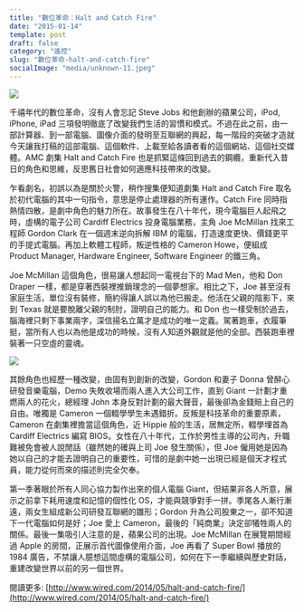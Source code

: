 ```yaml
---
title: "數位革命：Halt and Catch Fire"
date: "2015-01-14"
template: post
draft: false
category: "遙控"
slug: "數位革命-halt-and-catch-fire"
socialImage: "media/unknown-11.jpeg"
---
```


![](/media/unknown-11.jpeg)

千禧年代的數位革命，沒有人會忘記 Steve Jobs 和他創辦的蘋果公司，iPod, iPhone, iPad 三項發明徹底了改變我們生活的習慣和模式。不過在此之前，由一部計算器、到一部電腦、圖像介面的發明至互聯網的興起，每一階段的突破才造就今天讓我打稿的這部電腦、這個軟件、上載至給各讀者看的這個網站、這個社交媒體。AMC 劇集 Halt and Catch Fire 也是抓緊這條回到過去的鋼纜，重新代入昔日的角色和思維，反思舊日社會如何適應科技帶來的改變。

乍看劇名，初誤以為是關於火警，稍作搜集便知道劇集 Halt and Catch Fire 取名於初代電腦的其中一句指令，意思是停止處理器的所有運作。Catch Fire 同時指熱情四散，是劇中角色的魅力所在。故事發生在八十年代，現今電腦巨人起飛之時，虛構的電子公司 Cardiff Electrics 投身電腦業務，主角 Joe McMillan 找來工程師 Gordon Clark 在一個週末逆向拆解 IBM 的電腦，打造速度更快、價錢更平的手提式電腦。再加上軟體工程師，叛逆性格的 Cameron Howe，便組成 Product Manager, Hardware Engineer, Software Engineer 的鐵三角。

Joe McMillan 這個角色，很易讓人想起同一電視台下的 Mad Men，他和 Don Draper 一樣，都是穿著西裝裡推銷理念的一個夢想家。相比之下，Joe 甚至沒有家庭生活，單位沒有裝修，簡約得讓人誤以為他已搬走。他活在父親的陰影下，來到 Texas 就是要脫離父親的制肘，證明自己的能力。和 Don 也一樣受制於過去，腦海裡只剩下事業兩字，深信揚名立萬才是成功的唯一定義。駕著跑車，衣履筆挺，當所有人也以為他是成功的時候，沒有人知道外觀就是他的全部。西裝跑車裡裝著一只空虛的靈魂。

![](/media/haltandcatchfire-1.jpg)

其餘角色也經歷一種改變，由固有到創新的改變，Gordon 和妻子 Donna 曾醉心研發音樂電腦，Demo 失敗收場而兩人進入大公司工作，直到 Giant 一計劃才重燃兩人的花火，總經理 John 本身反對計劃的最大聲音，最後卻為金錢賠上自己的自由。唯獨是 Cameron 一個輟學學生未遇錯折。反叛是科技革命的重要原素，Cameron 在劇集裡擔當這個角色，近 Hippie 般的生活，居無定所，輟學埋首為 Cardiff Electrics 編寫 BIOS。女性在八十年代，工作於男性主導的公司內，升職難被免會被人說閒話（雖然她的確與上司 Joe 發生關係），但 Joe 僱用她是因為她以自己的才能去證明自己的重要性，可惜的是劇中她一出現已經是個天才程式員，能力從何而來的描述則完全欠奉。

第一季著眼於所有人同心協力製作出來的個人電腦 Giant，但結果非各人所意，展示之前拿下耗用速度和記憶的個性化 OS，才能與競爭對手一拼。季尾各人漸行漸遠，兩女生組成新公司研發互聯網的雛形；Gordon 升為公司股東之一，卻不知道下一代電腦如何是好；Joe 愛上 Cameron，最後的「純商業」決定卻犧牲兩人的關係。最後一集吸引人注意的是，蘋果公司的出現。Joe McMillan 在展覽期間經過 Apple 的房間，正展示首代圖像使用介面，Joe 再看了 Super Bowl 播放的 1984 廣告，不禁讓人臆想這間虛構的電腦公司，如何在下一季繼續與歷史對話，重建改變世界以前的另一個世界。

閱讀更多: [http://www.wired.com/2014/05/halt-and-catch-fire/](http://www.wired.com/2014/05/halt-and-catch-fire/)
